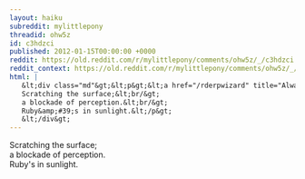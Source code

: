 ```yaml
---
layout: haiku
subreddit: mylittlepony
threadid: ohw5z
id: c3hdzci
published: 2012-01-15T00:00:00 +0000
reddit: https://old.reddit.com/r/mylittlepony/comments/ohw5z/_/c3hdzci
reddit_context: https://old.reddit.com/r/mylittlepony/comments/ohw5z/_/c3hdzci?context=3
html: |
   &lt;div class="md"&gt;&lt;p&gt;&lt;a href="/rderpwizard" title="Always Relevant / Sinking Beneath Disloged Waves / Paper Bag Princess"&gt;&lt;/a&gt;
   Scratching the surface;&lt;br/&gt;
   a blockade of perception.&lt;br/&gt;
   Ruby&amp;#39;s in sunlight.&lt;/p&gt;
   &lt;/div&gt;
---
```


[](/rderpwizard "Always Relevant / Sinking Beneath Disloged Waves / Paper Bag Princess")
Scratching the surface;  
a blockade of perception.  
Ruby's in sunlight.